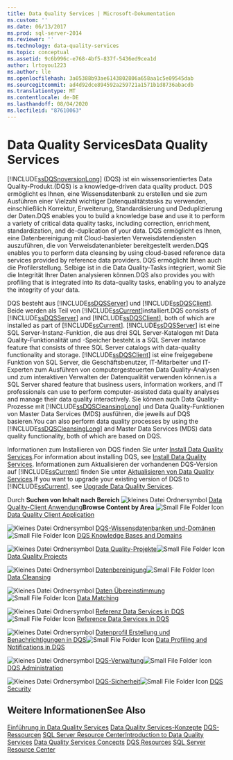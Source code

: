 ```yaml
---
title: Data Quality Services | Microsoft-Dokumentation
ms.custom: ''
ms.date: 06/13/2017
ms.prod: sql-server-2014
ms.reviewer: ''
ms.technology: data-quality-services
ms.topic: conceptual
ms.assetid: 9c6b996c-e768-4bf5-837f-5436ed9cea1d
author: lrtoyou1223
ms.author: lle
ms.openlocfilehash: 3a05388b93ae6143802806a658aa1c5e09545dab
ms.sourcegitcommit: ad4d92dce894592a259721a1571b1d8736abacdb
ms.translationtype: MT
ms.contentlocale: de-DE
ms.lasthandoff: 08/04/2020
ms.locfileid: "87610063"
---
```

# <a name="data-quality-services"></a><span data-ttu-id="6e0d6-102">Data Quality Services</span><span class="sxs-lookup"><span data-stu-id="6e0d6-102">Data Quality Services</span></span>
  [!INCLUDE[ssDQSnoversionLong](../includes/ssdqsnoversionlong-md.md)] <span data-ttu-id="6e0d6-103">(DQS) ist ein wissensorientiertes Data Quality-Produkt.</span><span class="sxs-lookup"><span data-stu-id="6e0d6-103">(DQS) is a knowledge-driven data quality product.</span></span> <span data-ttu-id="6e0d6-104">DQS ermöglicht es Ihnen, eine Wissensdatenbank zu erstellen und sie zum Ausführen einer Vielzahl wichtiger Datenqualitätstasks zu verwenden, einschließlich Korrektur, Erweiterung, Standardisierung und Deduplizierung der Daten.</span><span class="sxs-lookup"><span data-stu-id="6e0d6-104">DQS enables you to build a knowledge base and use it to perform a variety of critical data quality tasks, including correction, enrichment, standardization, and de-duplication of your data.</span></span> <span data-ttu-id="6e0d6-105">DQS ermöglicht es Ihnen, eine Datenbereinigung mit Cloud-basierten Verweisdatendiensten auszuführen, die von Verweisdatenanbieter bereitgestellt werden.</span><span class="sxs-lookup"><span data-stu-id="6e0d6-105">DQS enables you to perform data cleansing by using cloud-based reference data services provided by reference data providers.</span></span> <span data-ttu-id="6e0d6-106">DQS ermöglicht Ihnen auch die Profilerstellung. Selbige ist in die Data Quality-Tasks integriert, womit Sie die Integrität Ihrer Daten analysieren können.</span><span class="sxs-lookup"><span data-stu-id="6e0d6-106">DQS also provides you with profiling that is integrated into its data-quality tasks, enabling you to analyze the integrity of your data.</span></span>

 <span data-ttu-id="6e0d6-107">DQS besteht aus [!INCLUDE[ssDQSServer](../includes/ssdqsserver-md.md)] und [!INCLUDE[ssDQSClient](../includes/ssdqsclient-md.md)]. Beide werden als Teil von [!INCLUDE[ssCurrent](../includes/sscurrent-md.md)]installiert.</span><span class="sxs-lookup"><span data-stu-id="6e0d6-107">DQS consists of [!INCLUDE[ssDQSServer](../includes/ssdqsserver-md.md)] and [!INCLUDE[ssDQSClient](../includes/ssdqsclient-md.md)], both of which are installed as part of [!INCLUDE[ssCurrent](../includes/sscurrent-md.md)].</span></span> [!INCLUDE[ssDQSServer](../includes/ssdqsserver-md.md)] <span data-ttu-id="6e0d6-108">ist eine SQL Server-Instanz-Funktion, die aus drei SQL Server-Katalogen mit Data Quality-Funktionalität und -Speicher besteht.</span><span class="sxs-lookup"><span data-stu-id="6e0d6-108">is a SQL Server instance feature that consists of three SQL Server catalogs with data-quality functionality and storage.</span></span> [!INCLUDE[ssDQSClient](../includes/ssdqsclient-md.md)] <span data-ttu-id="6e0d6-109">ist eine freigegebene Funktion von SQL Server, die Geschäftsbenutzer, IT-Mitarbeiter und IT-Experten zum Ausführen von computergesteuerten Data Quality-Analysen und zum interaktiven Verwalten der Datenqualität verwenden können.</span><span class="sxs-lookup"><span data-stu-id="6e0d6-109">is a SQL Server shared feature that business users, information workers, and IT professionals can use to perform computer-assisted data quality analyses and manage their data quality interactively.</span></span> <span data-ttu-id="6e0d6-110">Sie können auch Data Quality-Prozesse mit [!INCLUDE[ssDQSCleansingLong](../includes/ssdqscleansinglong-md.md)] und Data Quality-Funktionen von Master Data Services (MDS) ausführen, die jeweils auf DQS basieren.</span><span class="sxs-lookup"><span data-stu-id="6e0d6-110">You can also perform data quality processes by using the [!INCLUDE[ssDQSCleansingLong](../includes/ssdqscleansinglong-md.md)] and Master Data Services (MDS) data quality functionality, both of which are based on DQS.</span></span>

 <span data-ttu-id="6e0d6-111">Informationen zum Installieren von DQS finden Sie unter [Install Data Quality Services](install-windows/install-data-quality-services.md).</span><span class="sxs-lookup"><span data-stu-id="6e0d6-111">For information about installing DQS, see [Install Data Quality Services](install-windows/install-data-quality-services.md).</span></span> <span data-ttu-id="6e0d6-112">Informationen zum Aktualisieren der vorhandenen DQS-Version auf [!INCLUDE[ssCurrent](../includes/sscurrent-md.md)] finden Sie unter [Aktualisieren von Data Quality Services](../database-engine/install-windows/upgrade-data-quality-services.md).</span><span class="sxs-lookup"><span data-stu-id="6e0d6-112">If you want to upgrade your existing version of DQS to [!INCLUDE[ssCurrent](../includes/sscurrent-md.md)], see [Upgrade Data Quality Services](../database-engine/install-windows/upgrade-data-quality-services.md).</span></span>

 <span data-ttu-id="6e0d6-113">Durch **Suchen von Inhalt nach Bereich** ![kleines Datei Ordnersymbol](../../2014/integration-services/media/filefolder-small.gif "Kleines Dateiordnersymbol") [Data Quality-Client Anwendung](../../2014/data-quality-services/data-quality-client-application.md)</span><span class="sxs-lookup"><span data-stu-id="6e0d6-113">**Browse Content by Area** ![Small File Folder Icon](../../2014/integration-services/media/filefolder-small.gif "Small File Folder Icon") [Data Quality Client Application](../../2014/data-quality-services/data-quality-client-application.md)</span></span>

 <span data-ttu-id="6e0d6-114">![Kleines Datei Ordnersymbol](../../2014/integration-services/media/filefolder-small.gif "Kleines Dateiordnersymbol") [DQS-Wissensdatenbanken und-Domänen](../../2014/data-quality-services/dqs-knowledge-bases-and-domains.md)</span><span class="sxs-lookup"><span data-stu-id="6e0d6-114">![Small File Folder Icon](../../2014/integration-services/media/filefolder-small.gif "Small File Folder Icon") [DQS Knowledge Bases and Domains](../../2014/data-quality-services/dqs-knowledge-bases-and-domains.md)</span></span>

 <span data-ttu-id="6e0d6-115">![Kleines Datei Ordnersymbol](../../2014/integration-services/media/filefolder-small.gif "Kleines Dateiordnersymbol") [Data Quality-Projekte](../../2014/data-quality-services/data-quality-projects-dqs.md)</span><span class="sxs-lookup"><span data-stu-id="6e0d6-115">![Small File Folder Icon](../../2014/integration-services/media/filefolder-small.gif "Small File Folder Icon") [Data Quality Projects](../../2014/data-quality-services/data-quality-projects-dqs.md)</span></span>

 <span data-ttu-id="6e0d6-116">![Kleines Datei Ordnersymbol](../../2014/integration-services/media/filefolder-small.gif "Kleines Dateiordnersymbol") [Datenbereinigung](../../2014/data-quality-services/data-cleansing.md)</span><span class="sxs-lookup"><span data-stu-id="6e0d6-116">![Small File Folder Icon](../../2014/integration-services/media/filefolder-small.gif "Small File Folder Icon") [Data Cleansing](../../2014/data-quality-services/data-cleansing.md)</span></span>

 <span data-ttu-id="6e0d6-117">![Kleines Datei Ordnersymbol](../../2014/integration-services/media/filefolder-small.gif "Kleines Dateiordnersymbol") [Daten Übereinstimmung](../../2014/data-quality-services/data-matching.md)</span><span class="sxs-lookup"><span data-stu-id="6e0d6-117">![Small File Folder Icon](../../2014/integration-services/media/filefolder-small.gif "Small File Folder Icon") [Data Matching](../../2014/data-quality-services/data-matching.md)</span></span>

 <span data-ttu-id="6e0d6-118">![Kleines Datei Ordnersymbol](../../2014/integration-services/media/filefolder-small.gif "Kleines Dateiordnersymbol") [Referenz Data Services in DQS](../../2014/data-quality-services/reference-data-services-in-dqs.md)</span><span class="sxs-lookup"><span data-stu-id="6e0d6-118">![Small File Folder Icon](../../2014/integration-services/media/filefolder-small.gif "Small File Folder Icon") [Reference Data Services in DQS](../../2014/data-quality-services/reference-data-services-in-dqs.md)</span></span>

 <span data-ttu-id="6e0d6-119">![Kleines Datei Ordnersymbol](../../2014/integration-services/media/filefolder-small.gif "Kleines Dateiordnersymbol") [Datenprofil Erstellung und Benachrichtigungen in DQS](../../2014/data-quality-services/data-profiling-and-notifications-in-dqs.md)</span><span class="sxs-lookup"><span data-stu-id="6e0d6-119">![Small File Folder Icon](../../2014/integration-services/media/filefolder-small.gif "Small File Folder Icon") [Data Profiling and Notifications in DQS](../../2014/data-quality-services/data-profiling-and-notifications-in-dqs.md)</span></span>

 <span data-ttu-id="6e0d6-120">![Kleines Datei Ordnersymbol](../../2014/integration-services/media/filefolder-small.gif "Kleines Dateiordnersymbol") [DQS-Verwaltung](../../2014/data-quality-services/dqs-administration.md)</span><span class="sxs-lookup"><span data-stu-id="6e0d6-120">![Small File Folder Icon](../../2014/integration-services/media/filefolder-small.gif "Small File Folder Icon") [DQS Administration](../../2014/data-quality-services/dqs-administration.md)</span></span>

 <span data-ttu-id="6e0d6-121">![Kleines Datei Ordnersymbol](../../2014/integration-services/media/filefolder-small.gif "Kleines Dateiordnersymbol") [DQS-Sicherheit](../../2014/data-quality-services/dqs-security.md)</span><span class="sxs-lookup"><span data-stu-id="6e0d6-121">![Small File Folder Icon](../../2014/integration-services/media/filefolder-small.gif "Small File Folder Icon") [DQS Security](../../2014/data-quality-services/dqs-security.md)</span></span>

## <a name="see-also"></a><span data-ttu-id="6e0d6-122">Weitere Informationen</span><span class="sxs-lookup"><span data-stu-id="6e0d6-122">See Also</span></span>
 <span data-ttu-id="6e0d6-123">[Einführung in Data Quality Services](../../2014/data-quality-services/introduction-to-data-quality-services.md) [Data Quality Services-Konzepte](../../2014/data-quality-services/data-quality-services-concepts.md) [DQS-Ressourcen](https://technet.microsoft.com/sqlserver/hh780961) [SQL Server Resource Center](https://go.microsoft.com/fwlink/?linkID=219676)</span><span class="sxs-lookup"><span data-stu-id="6e0d6-123">[Introduction to Data Quality Services](../../2014/data-quality-services/introduction-to-data-quality-services.md) [Data Quality Services Concepts](../../2014/data-quality-services/data-quality-services-concepts.md) [DQS Resources](https://technet.microsoft.com/sqlserver/hh780961) [SQL Server Resource Center](https://go.microsoft.com/fwlink/?linkID=219676)</span></span>


